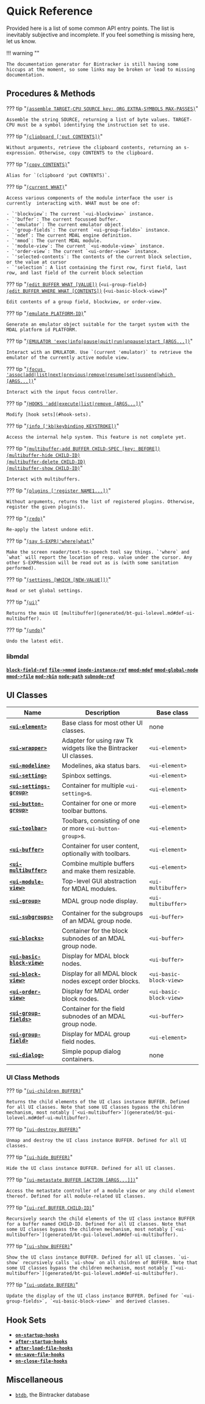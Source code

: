 # Quick Reference

Provided here is a list of some common API entry points. The list is inevitably subjective and incomplete. If you feel something is missing here, let us know.

!!! warning ""

    The documentation generator for Bintracker is still having some hiccups at the moment, so some links may be broken or lead to missing documentation.


## Procedures & Methods

??? tip "[`(assemble TARGET-CPU SOURCE key: ORG EXTRA-SYMBOLS MAX-PASSES)`](generated/schemta.md#def-assemble)"

    Assemble the string SOURCE, returning a list of byte values. TARGET-CPU must be a symbol identifying the instruction set to use.

??? tip "[`(clipboard ['put CONTENTS])`](generated/bt-state.md#procedure-clipboard-args)"

    Without arguments, retrieve the clipboard contents, returning an s-expression. Otherwise, copy CONTENTS to the clipboard.

??? tip "[`(copy CONTENTS)`](generated/bt-state.md#def-copy)"

    Alias for `(clipboard 'put CONTENTS)`.

??? tip "[`(current WHAT)`](generated/bt-gui.md#def-current)"

    Access various components of the module interface the user is currently  interacting with. WHAT must be one of:

    - `'blockview`: The current `<ui-blockview>` instance.
    - `'buffer`: The current focussed buffer.
    - `'emulator`: The current emulator object.
    - `'group-fields`: The current `<ui-group-fields>` instance.
    - `'mdef`: The current MDAL engine definition.
    - `'mmod`: The current MDAL module.
    - `'module-view`: The current `<ui-module-view>` instance.
    - `'order-view`: The current `<ui-order-view>` instance.
    - `'selected-contents`: The contents of the current block selection, or the value at cursor
    - `'selection`: A list containing the first row, first field, last row, and last field of the current block selection

??? tip "[`(edit BUFFER WHAT [VALUE])`](generated/bt-gui.md#def-ui-group-field) (`<ui-group-field>`)<br>[`(edit BUFFER WHERE WHAT [CONTENTS])`](generated/bt-gui.md#def-ui-basic-block-view) (`<ui-basic-block-view>`)"

    Edit contents of a group field, blockview, or order-view.

??? tip "[`(emulate PLATFORM-ID)`](generated/bt-emulation.md#def-emulate)"

    Generate an emulator object suitable for the target system with the MDAL platform id PLATFORM.

??? tip "[`(EMULATOR 'exec|info|pause|quit|run|unpause|start [ARGS...])`](generated/bt-emulation.md#emulator-adapters)"

    Interact with an EMULATOR. Use `(current 'emulator)` to retrieve the emulator of the currently active module view.

??? tip "[`(focus 'assoc|add|list|next|previous|remove|resume|set|suspend|which [ARGS...])`](generated/bt-state.md#def-make-focus-control)"

    Interact with the input focus controller.

??? tip "[`(HOOKS 'add|execute|list|remove [ARGS...])`](generated/bt-types.md#def-make-hooks)"

    Modify [hook sets](#hook-sets).

??? tip "[`(info ['kb|keybinding KEYSTROKE])`](generated/bintracker-core.md#def-info)"

    Access the internal help system. This feature is not complete yet.

??? tip "[`(multibuffer-add BUFFER CHILD-SPEC [key: BEFORE])`](generated/bt-gui-lolevel.md#def-ui-multibuffer)**<br>**[`(multibuffer-hide CHILD-ID)`](generated/bt-gui-lolevel.md#def-ui-multibuffer)**<br>**[`(multibuffer-delete CHILD-ID)`](generated/bt-gui-lolevel.md#def-ui-multibuffer)**<br>**[`(multibuffer-show CHILD-ID)`](generated/bt-gui-lolevel.md#def-ui-multibuffer)"

    Interact with multibuffers.

??? tip "[`(plugins ['register NAME1...])`](generated/bintracker-core.md#def-plugins)"

    Without arguments, returns the list of registered plugins. Otherwise, register the given plugin(s).

??? tip "[`(redo)`](generated/bt-gui.md#def-redo)"

    Re-apply the latest undone edit.

??? tip "[`(say S-EXPR|'where|what)`](generated/bt-gui.md#def-say)"

    Make the screen reader/text-to-speech tool say things. `'where` and `what` will report the location of resp. value under the cursor. Any other S-EXPRession will be read out as is (with some sanitation performed).

??? tip "[`(settings [WHICH [NEW-VALUE]])`](generated/bt-types.md#def-settings)"

    Read or set global settings.

??? tip "[`(ui)`](generated/bt-state.md#def-ui)"

    Returns the main UI [multibuffer](generated/bt-gui-lolevel.md#def-ui-multibuffer).

??? tip "[`(undo)`](generated/bt-gui.md#def-undo)"

    Undo the latest edit.


### libmdal

**[`block-field-ref`](generated/md-types.md#def-block-field-ref)**
**[`file->mmod`](generated/md-parser.md#def-file-mmod)**
**[`inode-instance-ref`](generated/md-types.md#def-inode-instance-ref)**
**[`mmod-mdef`](generated/md-types.md#def-mmod-mdef)**
**[`mmod-global-node`](generated/md-types.md#def-mmod-global-node)**
**[`mmod->file`](generated/mdal.md#def-mmod-file)**
**[`mod->bin`](generated/mdal.md#def-mod-bin)**
**[`node-path`](generated/md-types.md#def-node-path)**
**[`subnode-ref`](generated/md-types.md#def-subnode-ref)**


## UI Classes

| Name                                                                   | Description                                                      | Base class              |
|------------------------------------------------------------------------|------------------------------------------------------------------|-------------------------|
| **[`<ui-element>`](generated/bt-gui-lolevel.md#def-ui-element)**           | Base class for most other UI classes.                            | none                    |
| **[`<ui-wrapper>`](generated/bt-gui-lolevel.md#def-ui-wrapper)**           | Adapter for using raw Tk widgets like the Bintracker UI classes. | `<ui-element>`          |
| **[`<ui-modeline>`](generated/bt-gui-lolevel.md#def-ui-modeline)**           | Modelines, aka status bars. | `<ui-element>`          |
| **[`<ui-setting>`](generated/bt-gui-lolevel.md#def-ui-setting)**           | Spinbox settings. | `<ui-element>`          |
| **[`<ui-settings-group>`](generated/bt-gui-lolevel.md#def-ui-settings-group)**           | Container for multiple `<ui-setting>`s. | `<ui-element>`          |
| **[`<ui-button-group>`](generated/bt-gui-lolevel.md#def-ui-button-group)**           | Container for one or more toolbar buttons. | `<ui-element>`          |
| **[`<ui-toolbar>`](generated/bt-gui-lolevel.md#def-ui-toolbar)**           | Toolbars, consisting of one or more `<ui-button-group>`s. | `<ui-element>`          |
| **[`<ui-buffer>`](generated/bt-gui-lolevel.md#def-ui-buffer)**             | Container for user content, optionally with toolbars.            | `<ui-element>`          |
| **[`<ui-multibuffer>`](generated/bt-gui-lolevel.md#def-ui-multibuffer)**   | Combine multiple buffers and make them resizable.                | `<ui-element>`          |
| **[`<ui-module-view>`](generated/bt-gui.md#def-ui-module-view)**           | Top-level GUI abstraction for MDAL modules.                      | `<ui-multibuffer>`      |
| **[`<ui-group>`](generated/bt-gui.md#def-ui-group)**                       | MDAL group node display.                                         | `<ui-multibuffer>`      |
| **[`<ui-subgroups>`](generated/bt-gui.md#def-ui-subgroups)**               | Container for the subgroups of an MDAL group node.               | `<ui-buffer>`           |
| **[`<ui-blocks>`](generated/bt-gui.md#def-ui-blocks)**                     | Container for the block subnodes of an MDAL group node.          | `<ui-buffer>`           |
| **[`<ui-basic-block-view>`](generated/bt-gui.md#def-ui-basic-block-view)** | Display for MDAL block nodes.                                    | `<ui-buffer>`           |
| **[`<ui-block-view>`](generated/bt-gui.md#def-ui-block-view)**             | Display for all MDAL block nodes except order blocks.            | `<ui-basic-block-view>` |
| **[`<ui-order-view>`](generated/bt-gui.md#def-ui-order-view)**             | Display for MDAL order block nodes.                              | `<ui-basic-block-view>` |
| **[`<ui-group-fields>`](generated/bt-gui.md#def-ui-blocks)**                     | Container for the field subnodes of an MDAL group node.          | `<ui-buffer>`           |
| **[`<ui-group-field>`](generated/bt-gui.md#def-ui-blocks)**                     | Display for MDAL group field nodes.          | `<ui-element>`           |
| **[`<ui-dialog>`](generated/bt-gui-lolevel.md#def-ui-dialog)**             | Simple popup dialog containers.                                  | none                    |

### UI Class Methods

??? tip "[`(ui-children BUFFER)`](generated/bt-gui.md)"

    Returns the child elements of the UI class instance BUFFER. Defined for all UI classes. Note that some UI classes bypass the children mechanism, most notably [`<ui-multibuffer>`](generated/bt-gui-lolevel.md#def-ui-multibuffer).

??? tip "[`(ui-destroy BUFFER)`](generated/bt-gui.md)"

    Unmap and destroy the UI class instance BUFFER. Defined for all UI classes.

??? tip "[`(ui-hide BUFFER)`](generated/bt-gui.md)"

    Hide the UI class instance BUFFER. Defined for all UI classes.

??? tip "[`(ui-metastate BUFFER [ACTION [ARGS...]])`](generated/bt-gui.md#def-ui-module-view)"

    Access the metastate controller of a module view or any child element thereof. Defined for all module-related UI classes.

??? tip "[`(ui-ref BUFFER CHILD-ID)`](generated/bt-gui.md)"

    Recursively search the child elements of the UI class instance BUFFER for a buffer named CHILD-ID. Defined for all UI classes. Note that some UI classes bypass the children mechanism, most notably [`<ui-multibuffer>`](generated/bt-gui-lolevel.md#def-ui-multibuffer).

??? tip "[`(ui-show BUFFER)`](generated/bt-gui.md)"

    Show the UI class instance BUFFER. Defined for all UI classes. `ui-show` recursively calls `ui-show` on all children of BUFFER. Note that some UI classes bypass the children mechanism, most notably [`<ui-multibuffer>`](generated/bt-gui-lolevel.md#def-ui-multibuffer).

??? tip "[`(ui-update BUFFER)`](generated/bt-gui.md)"

    Update the display of the UI class instance BUFFER. Defined for `<ui-group-fields>`, `<ui-basic-block-view>` and derived classes.


## Hook Sets

- **[`on-startup-hooks`](generated/bintracker-core.md#def-on-startup-hooks)**
- **[`after-startup-hooks`](generated/bintracker-core.md#def-after-startup-hooks)**
- **[`after-load-file-hooks`](generated/bt-gui.md#variable-after-load-file-hooks)**
- **[`on-save-file-hooks`](generated/bt-gui.md#variable-on-save-file-hooks)**
- **[`on-close-file-hooks`](generated/bt-gui.md#variable-on-close-file-hooks)**


## Miscellaneous

- [`btdb`](generated/bt-db.md), the Bintracker database
